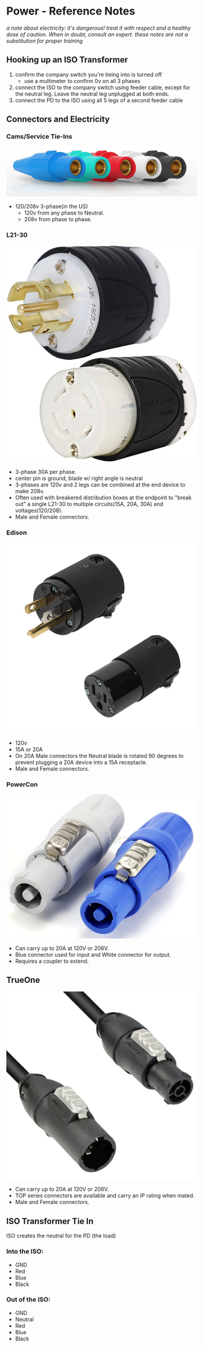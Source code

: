 # Power - Reference Notes
*a note about electricity: it's dangerous! treat it with respect and a healthy dose of caution. When in doubt, consult an expert. these notes are not a substitution for proper training*

## Hooking up an ISO Transformer
1. confirm the company switch you're tieing into is turned off
	* use a multimeter to confirm 0v on all 3 phases
2. connect the ISO to the company switch using feeder cable, except for the neutral leg. Leave the neutral leg unplugged at both ends.
3. connect the PD to the ISO using all 5 legs of a second feeder cable


## Connectors and Electricity
### Cams/Service Tie-Ins
![camlock](photos/Camlock.jpeg)
* 120/208v 3-phase(in the US)
	* 120v from any phase to Neutral.
 	* 208v from phase to phase.

### L21-30
![L2130](photos/L21-30_Male_Female.jpeg)
* 3-phase 30A per phase.
* center pin is ground, blade w/ right angle is neutral
* 3-phases are 120v and 2 legs can be combined at the end device to make 208v.
* Often used with breakered distribution boxes at the endpoint to "break out" a single L21-30 to multiple circuits(15A, 20A, 30A) and voltages(120/208).
* Male and Female connectors.

### Edison
![edison](photos/Edison_Male_Female.jpeg)
* 120v
* 15A or 20A
* On 20A Male connectors the Neutral blade is rotated 90 degrees to prevent plugging a 20A device into a 15A receptacle.
* Male and Female connectors.


### PowerCon
![powercon](photos/Powercon_White_Blue.png)
* Can carry up to 20A at 120V or 208V.
* Blue connector used for input and White connector for output.
* Requires a coupler to extend.

## TrueOne
![trueone](photos/TrueOne_Male_Female.png)
* Can carry up to 20A at 120V or 208V.
* TOP series connectors are available and carry an IP rating when mated.
* Male and Female connectors.

## ISO Transformer Tie In
ISO creates the neutral for the PD (the load)
### Into the ISO:
* GND
* Red
* Blue
* Black

### Out of the ISO:
* GND
* Neutral
* Red
* Blue
* Black
